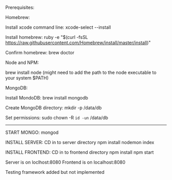 Prerequisites:

Homebrew:

Install xcode command line:
xcode-select --install

Install homebrew:
ruby -e "$(curl -fsSL https://raw.githubusercontent.com/Homebrew/install/master/install)"

Confirm homebrew:
brew doctor

Node and NPM:

brew install node
(might need to add the path to the node executable to your system $PATH)

MongoDB:

Install MondoDB:
brew install mongodb

Create MongoDB directory:
mkdir -p /data/db

Set permissions:
sudo chown -R `id -un` /data/db

____________________________________________________________________________________________________________


START MONGO:
mongod

INSTALL SERVER:
CD in to server directory
npm install
nodemon index

INSTALL FRONTEND:
CD in to frontend directory
npm install
npm start

Server is on loclhost:8080
Frontend is on localhost:8080

Testing framework added but not implemented






